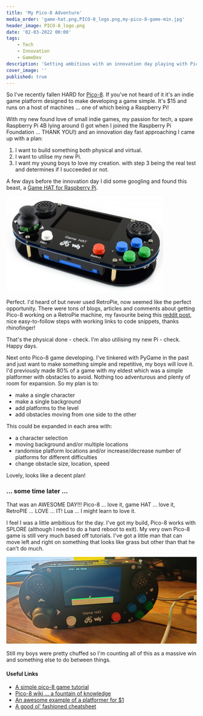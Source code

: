```yaml
---
title: 'My Pico-8 Adventure'
media_order: 'game-hat.png,PICO-8_logo.png,my-pico-8-game-min.jpg'
header_image: PICO-8_logo.png
date: '02-03-2022 00:00'
tags:
    - Tech
    - Innovation
    - GameDev
description: 'Getting ambitious with an innovation day playing with Pico-8 and a Raspberry Pi + Game HAT'
cover_image: ''
published: true
---
```


So I've recently fallen HARD for [Pico-8](https://www.lexaloffle.com/pico-8.php). If you've not heard of it it's an indie game platform designed to make developing a game simple. It's $15 and runs on a host of machines ... one of which being a Raspberry Pi!

With my new found love of small indie games, my passion for tech, a spare Raspberry Pi 4B lying around (I got when I joined the Raspberry Pi Foundation ... THANK YOU!) and an innovation day fast approaching I came up with a plan:
1. I want to build something both physical and virtual.
2. I want to utilise my new Pi.
3. I want my young boys to love my creation.
with step 3 being the real test and determines if I succeeded or not.

A few days before the innovation day I did some googling and found this beast, a [Game HAT for Raspberry Pi](https://www.waveshare.com/game-hat.htm).

![raspberry-pi-game-hat](game-hat.png)

Perfect. I'd heard of but never used RetroPie, now seemed like the perfect opportunity. There were tons of blogs, articles and comments about getting Pico-8 working on a RetroPie machine, my favourite being this [reddit post](https://www.reddit.com/r/RetroPie/comments/lurmu0/pico8_in_retropie_easy_uptodate_tutorial_with/), nice easy-to-follow steps with working links to code snippets, thanks rhinofinger!

That's the physical done - check. I'm also utilising my new Pi - check. Happy days.

Next onto Pico-8 game developing. I've tinkered with PyGame in the past and just want to make something simple and repetitive, my boys will love it. I'd previously made 80% of a game with my eldest which was a simple platformer with obstacles to avoid. Nothing too adventurous and plenty of room for expansion. So my plan is to:
- make a single character
- make a single background
- add platforms to the level
- add obstacles moving from one side to the other

This could be expanded in each area with:
- a character selection
- moving background and/or multiple locations
- randomise platform locations and/or increase/decrease number of platforms for different difficulties
- change obstacle size, location, speed

Lovely, looks like a decent plan!

### ... some time later ...

That was an AWESOME DAY!!! Pico-8 ... love it, game HAT ... love it, RetroPIE ... LOVE ... IT! Lua ... I might learn to love it.

I feel I was a little ambitious for the day. I've got my build, Pico-8 works with SPLORE (although I need to do a hard reboot to exit). My very own Pico-8 game is still very much based off tutorials. I've got a little man that can move left and right on something that looks like grass but other than that he can't do much.

![my-pico-8-game](my-pico-8-game-min.jpg?resize=600,400)

Still my boys were pretty chuffed so I'm counting all of this as a massive win and something else to do between things.

#### Useful Links

- [A simple pico-8 game tutorial](https://tongullman.blogspot.com/2016/10/pico-8-introductory-tutorial.html)
- [Pico-8 wiki ... a fountain of knowledge](https://pico-8.fandom.com/wiki/Wiki)
- [An awesome example of a platformer for $1](https://2darray.itch.io/tinyplatformer)
- [A good ol' fashioned cheatsheet](https://eugene.libguides.com/ld.php?content_id=42775909)